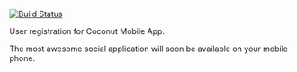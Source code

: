 [![Build Status](https://travis-ci.org/coconut-ogd/user_registration.png?branch=master)](https://travis-ci.org/coconut-ogd/user_registration)

User registration for Coconut Mobile App.

The most awesome social application will soon be available on your mobile phone.

